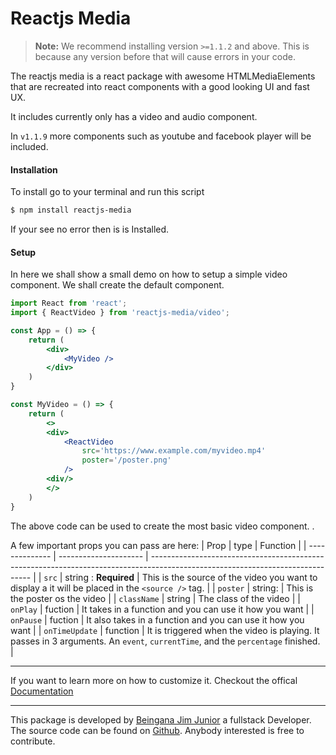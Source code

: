 # Reactjs Media 
>__Note:__ We recommend installing version `>=1.1.2` and above. This is because any version before that will cause errors in your code.


The reactjs media is a react package with awesome HTMLMediaElements that are recreated into react components with a good looking UI and fast UX.

It includes currently only has a video and audio component.

In `v1.1.9` more components such as youtube and facebook player will be included.

#### Installation

To install go to your terminal and run this script

```bash
$ npm install reactjs-media
```
If your see no error then is is Installed.

#### Setup 

In here we shall show a small demo on how to setup a simple video component. We shall create the default component.

```jsx
import React from 'react';
import { ReactVideo } from 'reactjs-media/video';

const App = () => {
    return (
        <div>
            <MyVideo />
        </div>
    )
}

const MyVideo = () => {
    return (
        <>
        <div>
            <ReactVideo
                src='https://www.example.com/myvideo.mp4'
                poster='/poster.png'
            />
        <div/>
        </>
    )
}

```

The above code can be used to create the most basic video component. .

A few important props you can pass are here:
| Prop           | type                  | Function                                                                                                                       |
| -------------- | --------------------- | ------------------------------------------------------------------------------------------------------------------------------ |
| `src`          | string : __Required__ | This is the source of the video you want to display a it will be placed in the `<source />` tag.                               |
| `poster`       | string:               | This is the poster os the video                                                                                                |
| `className`    | string                | The class of the video                                                                                                         |
| `onPlay`       | fuction               | It takes in a function and you can use it how you want                                                                         |
| `onPause`      | fuction               | It also takes in a function and you can use it how you want                                                                    |
| `onTimeUpdate` | function              | It is triggered when the video is playing. It passes in 3 arguments. An `event`, `currentTime`, and the `percentage` finished. |

___
If you want to learn more on how to customize it. Checkout the offical [Documentation](https://blurify.ml/projects/reactjs-media "Documentation")
<!-- props.onTimeUpdate(e, currentTime, w) -->

___
This package is developed by [Beingana Jim Junior](https://www.twitter.com/_jimjunior_) a fullstack Developer. The source code can be found on [Github](https://github.com/jim-junior/reactjs-media).
Anybody interested is free to contribute.
